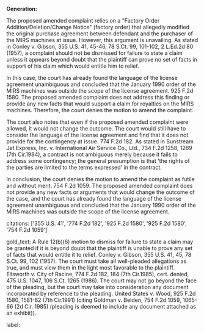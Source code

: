 **Generation:**


The proposed amended complaint relies on a "Factory Order Addition/Deletion/Change Notice" (factory order) that allegedly modified the original purchase agreement between defendant and the purchaser of the MIRS machines at issue. However, this argument is unavailing. As stated in Conley v. Gibson, 355 U.S. 41, 45-46, 78 S.Ct. 99, 101-102, 2 L.Ed.2d 80 (1957), a complaint should not be dismissed for failure to state a claim unless it appears beyond doubt that the plaintiff can prove no set of facts in support of his claim which would entitle him to relief.

In this case, the court has already found the language of the license agreement unambiguous and concluded that the January 1990 order of the MIRS machines was outside the scope of the license agreement. 925 F.2d 1580. The proposed amended complaint does not address this finding or provide any new facts that would support a claim for royalties on the MIRS machines. Therefore, the court denies the motion to amend the complaint.

The court also notes that even if the proposed amended complaint were allowed, it would not change the outcome. The court would still have to consider the language of the license agreement and find that it does not provide for the contingency at issue. 774 F.2d 182. As stated in Sunstream Jet Express, Inc. v. International Air Service Co., Ltd., 734 F.2d 1258, 1269 (7th Cir.1984), a contract is not ambiguous merely because it fails to address some contingency; the general presumption is that 'the rights of the parties are limited to the terms expressed' in the contract.

In conclusion, the court denies the motion to amend the complaint as futile and without merit. 754 F.2d 1059. The proposed amended complaint does not provide any new facts or arguments that would change the outcome of the case, and the court has already found the language of the license agreement unambiguous and concluded that the January 1990 order of the MIRS machines was outside the scope of the license agreement. 

citations: ['355 U.S. 41', '774 F.2d 182', '925 F.2d 1580', '925 F.2d 1580', '754 F.2d 1059']

gold_text: A Rule 12(b)(6) motion to dismiss for failure to state a claim may be granted if it is beyond doubt that the plaintiff is unable to prove any set of facts that would entitle it to relief. Conley v. Gibson, 355 U.S. 41, 45, 78 S.Ct. 99, 102 (1957). The court must take all well-pleaded allegations as true, and must view them in the light most favorable to the plaintiff. Ellsworth v. City of Racine, 774 F.2d 182, 184 (7th Cir.1985), cert. denied, 475 U.S. 1047, 106 S.Ct. 1265 (1986). The court may not go beyond the face of the pleading, but the court may take into consideration any document incorporated by reference to the pleading. United States v. Wood, 925 F.2d 1580, 1581-82 (7th Cir.1991) (citing Goldman v. Belden, 754 F.2d 1059, 1065-66 (2d Cir. 1985) (pleading is deemed to include any document attached as an exhibit)).

label: 